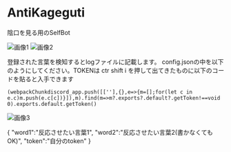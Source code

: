 # AntiKageguti
陰口を見る用のSelfBot

![画像1](https://cdn.discordapp.com/attachments/951441304741634069/953585171293147146/unknown.png)
![画像2](https://cdn.discordapp.com/attachments/951441304741634069/953585395474522122/unknown.png)

登録された言葉を検知するとlogファイルに記載します。
config.jsonの中を以下のようにしてください。TOKENは ctr shift i を押して出てきたものに以下のコードを貼ると入手できます

``(webpackChunkdiscord_app.push([[''],{},e=>{m=[];for(let c in e.c)m.push(e.c[c])}]),m).find(m=>m?.exports?.default?.getToken!==void 0).exports.default.getToken()``

![画像3](https://cdn.discordapp.com/attachments/951441304741634069/953586365419909150/unknown.png)

{
"word1":"反応させたい言葉1",
"word2":"反応させたい言葉2(書かなくてもOK)",
"token":"自分のtoken"
}
